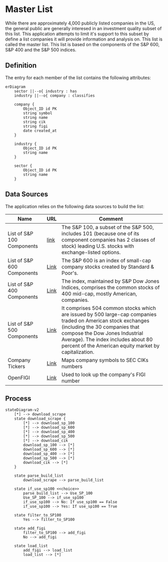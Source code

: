 # Master List

While there are approximately 4,000 publicly listed companies in the US, the general public are generally interesed in 
an investment quality subset of this list.  This application attempts to limit it's support to this subset by define 
a list companies it will provide information and analysis on.  This list is called the master list.  This list is based 
on the components of the S&P 600, S&P 400 and the S&P 500 indices.

## Definition

The entry for each member of the list contains the following attributes:

```mermaid
erDiagram
    sector ||--o{ industry : has
    industry ||--o{ company : classifies
    
    company {
        Object_ID id PK
        string symbol 
        string name
        string cik
        string figi
        date created_at
    }
        
    industry {
        Object_ID id PK
        string name
    }
    
    sector {
        Object_ID id PK
        string name
    }    
```

## Data Sources

The application relies on the following data sources to build the list:

| Name                       | URL                                                               | Comment                                                                                                                                                                                                                                                                        |
|----------------------------|-------------------------------------------------------------------|--------------------------------------------------------------------------------------------------------------------------------------------------------------------------------------------------------------------------------------------------------------------------------|
| List of S&P 100 Components | [link](https://en.wikipedia.org/wiki/S%26P_100)                   | The S&P 100, a subset of the S&P 500, includes 101 (because one of its component companies has 2 classes of stock) leading U.S. stocks with exchange-listed options.                                                                                                           |
| List of S&P 600 Components | [Link](https://en.wikipedia.org/wiki/List_of_S%26P_600_companies) | The S&P 600 is an index of small-cap company stocks created by Standard & Poor's.                                                                                                                                                                                              |
| List of S&P 400 Components | [Link](https://en.wikipedia.org/wiki/List_of_S%26P_400_companies) | The index, maintained by S&P Dow Jones Indices, comprises the common stocks of 400 mid-cap, mostly American, companies.                                                                                                                                                        |
| List of S&P 500 Components | [Link](https://en.wikipedia.org/wiki/List_of_S%26P_500_companies) | It comprises 504 common stocks which are issued by 500 large-cap companies traded on American stock exchanges (including the 30 companies that compose the Dow Jones Industrial Average). The index includes about 80 percent of the American equity market by capitalization. |
| Company Tickers            | [Link](https://www.sec.gov/file/company-tickers)                  | Maps company symbols to SEC CIKs numbers                                                                                                                                                                                                                                       |
| OpenFIGI                   | [Link](https://www.openfigi.com)                                  | Used to look up the company's FIGI number                                                                                                                                                                                                                                      |

## Process

```mermaid
stateDiagram-v2
    [*] --> download_scrape
    state download_scrape {
        [*] --> download_sp_100
        [*] --> download_sp_600
        [*] --> download_sp_400
        [*] --> download_sp_500
        [*] --> download_cik
        download_sp_100 --> [*]
        download_sp_600 --> [*]
        download_sp_400 --> [*]
        download_sp_500 --> [*]
        download_cik --> [*]
    }
    
    state parse_build_list
        download_scrape --> parse_build_list
        
    state if_use_sp100 <<choice>>
        parse_build_list --> Use_SP_100
        Use_SP_100 --> if_use_sp100
        if_use_sp100 --> No: If use_sp100 == False
        if_use_sp100 --> Yes: If use_sp100 == True
        
    state filter_to_SP100
        Yes --> filter_to_SP100
    
    state add_figi
        filter_to_SP100 --> add_figi
        No --> add_figi
        
    state load_list
        add_figi --> load_list
        load_list --> [*]
```